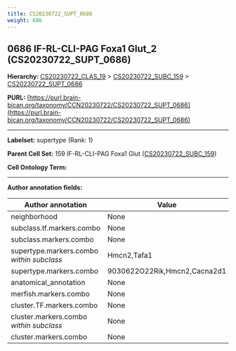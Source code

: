 ```yaml
---
title: CS20230722_SUPT_0686
weight: 686
---
```

## 0686 IF-RL-CLI-PAG Foxa1 Glut_2 (CS20230722_SUPT_0686)
<b>Hierarchy: </b>
[CS20230722_CLAS_19](../CS20230722_CLAS_19) >
[CS20230722_SUBC_159](../CS20230722_SUBC_159) >
[CS20230722_SUPT_0686](../CS20230722_SUPT_0686)

**PURL:** [https://purl.brain-bican.org/taxonomy/CCN20230722/CS20230722_SUPT_0686](https://purl.brain-bican.org/taxonomy/CCN20230722/CS20230722_SUPT_0686)

---


**Labelset:** supertype (Rank: 1)

**Parent Cell Set:** 159 IF-RL-CLI-PAG Foxa1 Glut ([CS20230722_SUBC_159](../CS20230722_SUBC_159))



**Cell Ontology Term:** 

[MARKER GENES.]: #


---

[TRANSFERRED ANNOTATIONS.]: #


[AUTHOR ANNOTATION FIELDS.]: #


**Author annotation fields:**

| Author annotation | Value |
|-------------------|-------|
|neighborhood|None|
|subclass.tf.markers.combo|None|
|subclass.markers.combo|None|
|supertype.markers.combo _within subclass_|Hmcn2,Tafa1|
|supertype.markers.combo|9030622O22Rik,Hmcn2,Cacna2d1|
|anatomical_annotation|None|
|merfish.markers.combo|None|
|cluster.TF.markers.combo|None|
|cluster.markers.combo _within subclass_|None|
|cluster.markers.combo|None|
